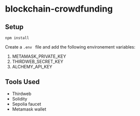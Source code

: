 # blockchain-crowdfunding

## Setup
```
npm install
```

Create a `.env ` file and add the following environement variables:
1. METAMASK_PRIVATE_KEY
2. THIRDWEB_SECRET_KEY
3. ALCHEMY_API_KEY

## Tools Used
- Thirdweb
- Solidity
- Sepolia faucet
- Metamask wallet